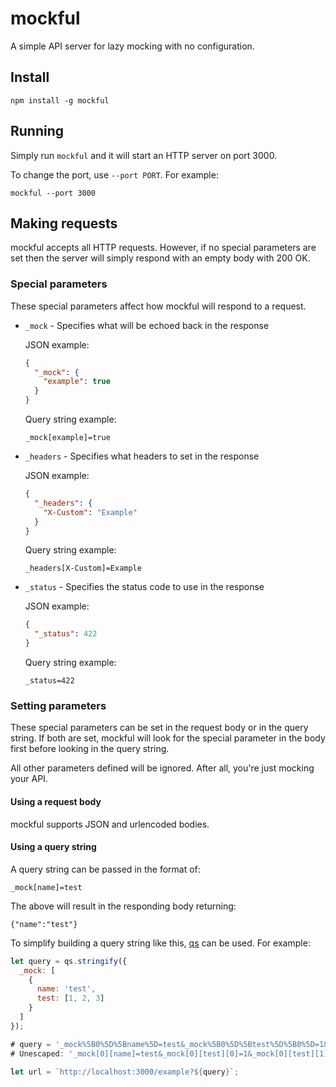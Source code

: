 # mockful

A simple API server for lazy mocking with no configuration.

## Install

```
npm install -g mockful
```

## Running

Simply run `mockful` and it will start an HTTP server on port 3000.

To change the port, use `--port PORT`. For example:

```
mockful --port 3000
```

## Making requests

mockful accepts all HTTP requests. However, if no special parameters are set then the server will simply respond with an empty body with 200 OK.

### Special parameters

These special parameters affect how mockful will respond to a request.

- `_mock` - Specifies what will be echoed back in the response

  JSON example:

  ```json
  {
    "_mock": {
      "example": true
    }
  }
  ```

  Query string example:

  ```
  _mock[example]=true
  ```

- `_headers` - Specifies what headers to set in the response

  JSON example:

  ```json
  {
    "_headers": {
      "X-Custom": "Example"
    }
  }
  ```

  Query string example:

  ```
  _headers[X-Custom]=Example
  ```

- `_status` - Specifies the status code to use in the response

  JSON example:

  ```json
  {
    "_status": 422
  }
  ```

  Query string example:

  ```
  _status=422
  ```

### Setting parameters

These special parameters can be set in the request body or in the query string. If both are set, mockful will look for the special parameter in the body first before looking in the query string.

All other parameters defined will be ignored. After all, you're just mocking your API.

#### Using a request body

mockful supports JSON and urlencoded bodies.

#### Using a query string

A query string can be passed in the format of:
```
_mock[name]=test
```

The above will result in the responding body returning:
```
{"name":"test"}
```

To simplify building a query string like this, [qs](https://www.npmjs.com/package/qs) can be used. For example:

```js
let query = qs.stringify({
  _mock: [
    {
      name: 'test',
      test: [1, 2, 3]
    }
  ]
});

# query = '_mock%5B0%5D%5Bname%5D=test&_mock%5B0%5D%5Btest%5D%5B0%5D=1&_mock%5B0%5D%5Btest%5D%5B1%5D=2&_mock%5B0%5D%5Btest%5D%5B2%5D=3'
# Unescaped: '_mock[0][name]=test&_mock[0][test][0]=1&_mock[0][test][1]=2&_mock[0][test][2]=3'

let url = `http://localhost:3000/example?${query}`;
```
